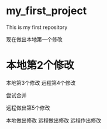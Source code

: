 # my_first_project
This is my first repository





现在做出本地第一个修改

# 本地第2个修改

本地第3个修改
远程第4个修改

尝试合并

远程做出第5个修改

本地做出修改
远程做出修改
远程作出修改
